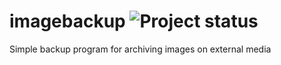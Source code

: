 imagebackup ![Project status](http://stillmaintained.com/langdal/imagebackup.png)
===========
Simple backup program for archiving images on external media

